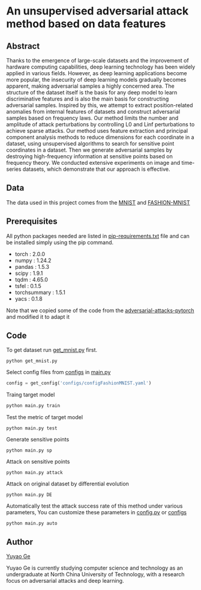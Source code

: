 # An unsupervised adversarial attack method based on data features


## Abstract

Thanks to the emergence of large-scale datasets and the improvement of hardware computing capabilities, deep learning technology has been widely applied in various fields. However, as deep learning applications become more popular, the insecurity of deep learning models gradually becomes apparent, making adversarial samples a highly concerned area. The structure of the dataset itself is the basis for any deep model to learn discriminative features and is also the main basis for constructing adversarial samples. Inspired by this, we attempt to extract position-related anomalies from internal features of datasets and construct adversarial samples based on frequency laws. Our method limits the number and amplitude of attack perturbations by controlling L0 and Linf perturbations to achieve sparse attacks. Our method uses feature extraction and principal component analysis methods to reduce dimensions for each coordinate in a dataset, using unsupervised algorithms to search for sensitive point coordinates in a dataset. Then we generate adversarial samples by destroying high-frequency information at sensitive points based on frequency theory. We conducted extensive experiments on image and time-series datasets, which demonstrate that our approach is effective.

## Data

The data used in this project comes from the [MNIST](http://yann.lecun.com/exdb/mnist/) and [FASHION-MNIST](https://github.com/zalandoresearch/fashion-mnist)

## Prerequisites

All python packages needed are listed in [pip-requirements.txt](D:/Project/mnist_attack/requirements.txt) file and can be installed simply using the pip command.

* torch : 2.0.0
* numpy : 1.24.2
* pandas : 1.5.3
* scipy : 1.9.1
* tqdm : 4.65.0
* tsfel : 0.1.5
* torchsummary : 1.5.1
* yacs : 0.1.8

Note that we copied some of the code from the [adversarial-attacks-pytorch](https://github.com/Harry24k/adversarial-attacks-pytorch) and modified it to adapt it

## Code

To get dataset run [get_mnist.py](script/get_mnist.py) first.

```
python get_mnist.py
```

Select config files from [configs](configs) in [main.py](main.py)

```python
config = get_config('configs/configFashionMNIST.yaml')
```

Traing target model

```python
python main.py train
```

Test the metric of target model

```
python main.py test
```

Generate sensitive points

```
python main.py sp
```

Attack on sensitive points

```
python main.py attack
```

Attack on original dataset by differential evolution

```
python main.py DE
```

Automatically test the attack success rate of this method under various parameters, You can customize these parameters in  [config.py](config.py) or [configs](configs/)

```
python main.py auto
```

##  Author

[Yuyao Ge](https://github.com/GeYuYao-hub)

Yuyao Ge is currently studying computer science and technology as an undergraduate at North China University of Technology, with a research focus on adversarial attacks and deep learning.

